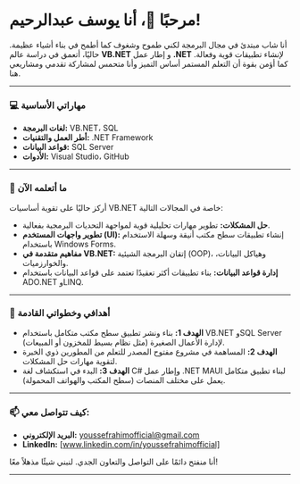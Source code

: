 # مرحبًا 👋، أنا يوسف عبدالرحيم!

أنا شاب مبتدئ في مجال البرمجة لكني طموح وشغوف كما أطمح في بناء أشياء عظيمة.
حاليًا، أتعمق في دراسة عالم **VB.NET** و إطار عمل **.NET** لإنشاء تطبيقات قوية وفعالة.
كما أؤمن بقوة أن التعلم المستمر أساس التميز وأنا متحمس لمشاركة تقدمي ومشاريعي هنا.

---

### 💻 مهاراتي الأساسية
* **لغات البرمجة:** VB.NET، SQL
* **أطر العمل والتقنيات:** .NET Framework
* **قواعد البيانات:** SQL Server
* **الأدوات:** Visual Studio، GitHub

---

### 🚀 ما أتعلمه الآن
أركز حاليًا على تقوية أساسيات VB.NET خاصة في المجالات التالية:
* **حل المشكلات:** تطوير مهارات تحليلية قوية لمواجهة التحديات البرمجية بفعالية.
* **تطوير واجهات المستخدم (UI):** إنشاء تطبيقات سطح مكتب أنيقة وسهلة الاستخدام باستخدام Windows Forms.
* **مفاهيم متقدمة في VB.NET:** إتقان البرمجة الشيئية (OOP)، وهياكل البيانات، والخوارزميات.
* **إدارة قواعد البيانات:** بناء تطبيقات أكثر تعقيدًا تعتمد على قواعد البيانات باستخدام ADO.NET وLINQ.

---

### 🌱 أهدافي وخطواتي القادمة
* **الهدف 1:** بناء ونشر تطبيق سطح مكتب متكامل باستخدام VB.NET وSQL Server لإدارة الأعمال الصغيرة (مثل نظام بسيط للمخزون أو المبيعات).
* **الهدف 2:** المساهمة في مشروع مفتوح المصدر للتعلم من المطورين ذوي الخبرة لتقوية مهارات حل المشكلات.
* **الهدف 3:** البدء في استكشاف لغة C# وإطار عمل .NET MAUI لبناء تطبيق متكامل يعمل على مختلف المنصات (سطح المكتب والهواتف المحمولة).

---

### 📫 كيف تتواصل معي:
* **البريد الإلكتروني:** youssefrahimofficial@gmail.com
* **LinkedIn:** [www.linkedin.com/in/youssefrahimofficial]

أنا منفتح دائمًا على التواصل والتعاون الجدي. لنبني شيئًا مذهلاً معًا!

---
